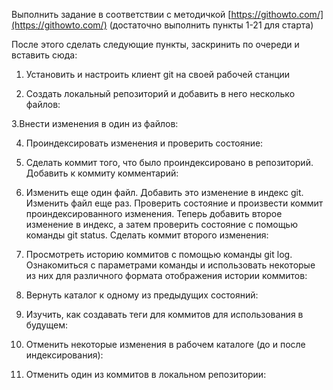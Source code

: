 Выполнить задание в соответствии с методичкой [https://githowto.com/](https://githowto.com/) (достаточно выполнить пункты 1-21 для старта)

После этого сделать следующие пункты, заскринить по очереди и вставить сюда:

1.	Установить и настроить клиент git на своей рабочей станции

2.	Создать локальный репозиторий и добавить в него несколько файлов:

3.Внести изменения в один из файлов:

4. Проиндексировать изменения и проверить состояние:

5. Сделать коммит того, что было проиндексировано в репозиторий. Добавить к коммиту комментарий:

6. Изменить еще один файл. Добавить это изменение в индекс git. Изменить файл еще раз. Проверить состояние и произвести коммит проиндексированного изменения. Теперь добавить второе изменение в индекс, а затем проверить состояние с помощью команды git status. Сделать коммит второго изменения:

1. Просмотреть историю коммитов с помощью команды git log. Ознакомиться с параметрами команды и использовать некоторые из них для различного формата отображения истории коммитов:
2. Вернуть каталог к одному из предыдущих состояний:
3. Изучить, как создавать теги для коммитов для использования в будущем:
4. Отменить некоторые изменения в рабочем каталоге (до и после индексирования):
5. Отменить один из коммитов в локальном репозитории: